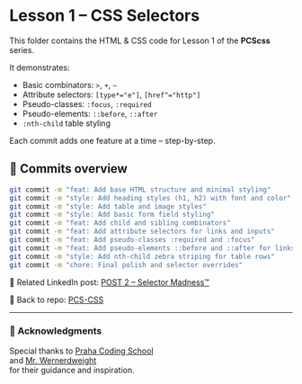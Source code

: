 # Lesson 1 – CSS Selectors

This folder contains the HTML & CSS code for Lesson 1 of the **PCScss** series.

It demonstrates:
- Basic combinators: `>`, `+`, `~`
- Attribute selectors: `[type*="e"]`, `[href^="http"]`
- Pseudo-classes: `:focus`, `:required`
- Pseudo-elements: `::before`, `::after`
- `:nth-child` table styling

Each commit adds one feature at a time – step-by-step.

## 📌 Commits overview

```bash
git commit -m "feat: Add base HTML structure and minimal styling"
git commit -m "style: Add heading styles (h1, h2) with font and color"
git commit -m "style: Add table and image styles"
git commit -m "style: Add basic form field styling"
git commit -m "feat: Add child and sibling combinators"
git commit -m "feat: Add attribute selectors for links and inputs"
git commit -m "feat: Add pseudo-classes :required and :focus"
git commit -m "feat: Add pseudo-elements ::before and ::after for links"
git commit -m "style: Add nth-child zebra striping for table rows"
git commit -m "chore: Final polish and selector overrides"
```

🔗 Related LinkedIn post: [POST 2 – Selector Madness™](https://www.linkedin.com/in/antoninpergl/...)

📁 Back to repo: [PCS-CSS](https://github.com/TartsRGL/PCS-CSS)

---

### 🙏 Acknowledgments
Special thanks to [Praha Coding School](https://prahacoding.cz)  
and [Mr. Wernerdweight](https://github.com/wernerdweight)  
for their guidance and inspiration.
